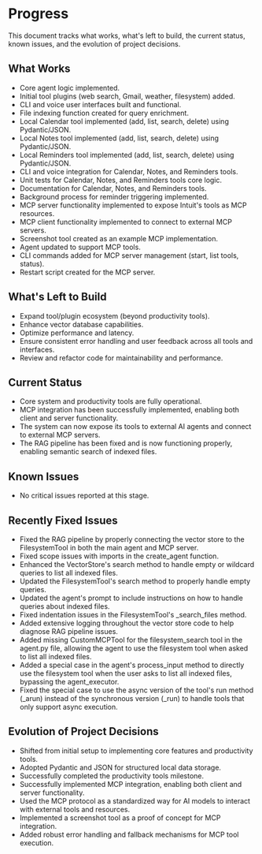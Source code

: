 # Progress

This document tracks what works, what's left to build, the current status, known issues, and the evolution of project decisions.

## What Works

- Core agent logic implemented.
- Initial tool plugins (web search, Gmail, weather, filesystem) added.
- CLI and voice user interfaces built and functional.
- File indexing function created for query enrichment.
- Local Calendar tool implemented (add, list, search, delete) using Pydantic/JSON.
- Local Notes tool implemented (add, list, search, delete) using Pydantic/JSON.
- Local Reminders tool implemented (add, list, search, delete) using Pydantic/JSON.
- CLI and voice integration for Calendar, Notes, and Reminders tools.
- Unit tests for Calendar, Notes, and Reminders tools core logic.
- Documentation for Calendar, Notes, and Reminders tools.
- Background process for reminder triggering implemented.
- MCP server functionality implemented to expose Intuit's tools as MCP resources.
- MCP client functionality implemented to connect to external MCP servers.
- Screenshot tool created as an example MCP implementation.
- Agent updated to support MCP tools.
- CLI commands added for MCP server management (start, list tools, status).
- Restart script created for the MCP server.

## What's Left to Build

- Expand tool/plugin ecosystem (beyond productivity tools).
- Enhance vector database capabilities.
- Optimize performance and latency.
- Ensure consistent error handling and user feedback across all tools and interfaces.
- Review and refactor code for maintainability and performance.

## Current Status

- Core system and productivity tools are fully operational.
- MCP integration has been successfully implemented, enabling both client and server functionality.
- The system can now expose its tools to external AI agents and connect to external MCP servers.
- The RAG pipeline has been fixed and is now functioning properly, enabling semantic search of indexed files.

## Known Issues

- No critical issues reported at this stage.

## Recently Fixed Issues

- Fixed the RAG pipeline by properly connecting the vector store to the FilesystemTool in both the main agent and MCP server.
- Fixed scope issues with imports in the create_agent function.
- Enhanced the VectorStore's search method to handle empty or wildcard queries to list all indexed files.
- Updated the FilesystemTool's search method to properly handle empty queries.
- Updated the agent's prompt to include instructions on how to handle queries about indexed files.
- Fixed indentation issues in the FilesystemTool's _search_files method.
- Added extensive logging throughout the vector store code to help diagnose RAG pipeline issues.
- Added missing CustomMCPTool for the filesystem_search tool in the agent.py file, allowing the agent to use the filesystem tool when asked to list all indexed files.
- Added a special case in the agent's process_input method to directly use the filesystem tool when the user asks to list all indexed files, bypassing the agent_executor.
- Fixed the special case to use the async version of the tool's run method (_arun) instead of the synchronous version (_run) to handle tools that only support async execution.

## Evolution of Project Decisions

- Shifted from initial setup to implementing core features and productivity tools.
- Adopted Pydantic and JSON for structured local data storage.
- Successfully completed the productivity tools milestone.
- Successfully implemented MCP integration, enabling both client and server functionality.
- Used the MCP protocol as a standardized way for AI models to interact with external tools and resources.
- Implemented a screenshot tool as a proof of concept for MCP integration.
- Added robust error handling and fallback mechanisms for MCP tool execution.
